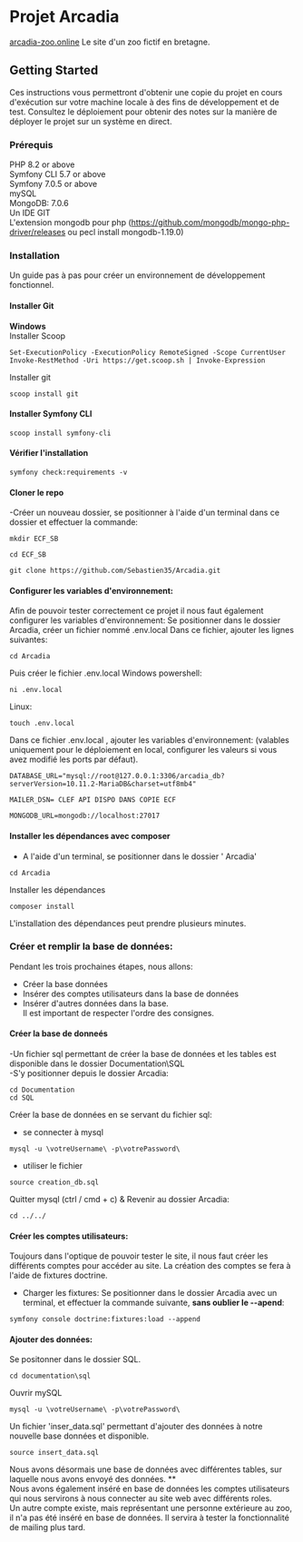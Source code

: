 # Projet Arcadia 
[arcadia-zoo.online](http://arcadia-zoo.online) Le site d'un zoo fictif en bretagne.

## __Getting Started__

Ces instructions vous permettront d'obtenir une copie du projet en cours d'exécution sur votre machine locale à des fins de développement et de test. Consultez le déploiement pour obtenir des notes sur la manière de déployer le projet sur un système en direct.

### __Prérequis__

PHP 8.2 or above </br>
Symfony CLI 5.7 or above </br>
Symfony 7.0.5 or above <br />
mySQL </br>
MongoDB: 7.0.6 </br>
Un IDE 
GIT </br>
L'extension mongodb pour php (https://github.com/mongodb/mongo-php-driver/releases ou pecl install mongodb-1.19.0)


### __Installation__
Un guide pas à pas pour créer un environnement de développement fonctionnel.

#### Installer Git

__Windows__ </br>
Installer Scoop
```
Set-ExecutionPolicy -ExecutionPolicy RemoteSigned -Scope CurrentUser
Invoke-RestMethod -Uri https://get.scoop.sh | Invoke-Expression
```
Installer git
```
scoop install git
````

#### Installer Symfony CLI
```
scoop install symfony-cli
```

#### Vérifier l'installation
```
symfony check:requirements -v
```

#### Cloner le repo </br>
-Créer un nouveau dossier, se positionner à l'aide d'un terminal  dans ce dossier et effectuer la commande:
```
mkdir ECF_SB
```
```
cd ECF_SB
```
```
git clone https://github.com/Sebastien35/Arcadia.git
```

#### Configurer les variables d'environnement:

Afin de pouvoir tester correctement ce projet il nous faut également configurer les variables d'environnement:
Se positionner dans le dossier Arcadia, créer un fichier nommé .env.local
Dans ce fichier, ajouter les lignes suivantes:
```
cd Arcadia
```
Puis créer le fichier .env.local
Windows powershell:
```
ni .env.local
```
Linux: 
```
touch .env.local
```
Dans ce fichier .env.local , ajouter les variables d'environnement: (valables uniquement pour le déploiement en local, configurer les valeurs si vous avez modifié les ports par défaut).

```
DATABASE_URL="mysql://root@127.0.0.1:3306/arcadia_db?serverVersion=10.11.2-MariaDB&charset=utf8mb4" 

MAILER_DSN= CLEF API DISPO DANS COPIE ECF

MONGODB_URL=mongodb://localhost:27017 
```
#### Installer les dépendances avec composer
- A l'aide d'un terminal, se positionner dans le dossier ' Arcadia'
```
cd Arcadia
```
Installer les dépendances
```
composer install
```
L'installation des dépendances peut prendre plusieurs minutes.
### Créer et remplir la base de données:
Pendant les trois prochaines étapes, nous allons: </br>
- Créer la base données </br>
- Insérer des comptes utilisateurs dans la base de données </br>
- Insérer d'autres données dans la base.  </br>
Il est important de respecter l'ordre des consignes.
#### Créer la base de donneés
-Un fichier sql permettant de créer la base de données et les tables est disponible dans le dossier Documentation\SQL </br>
-S'y positionner depuis le dossier Arcadia:
```
cd Documentation
cd SQL
``` 
Créer la base de données en se servant du fichier sql:
- se connecter à mysql
```
mysql -u \votreUsername\ -p\votrePassword\
````
- utiliser le fichier
```
source creation_db.sql
```
Quitter mysql (ctrl / cmd + c) & Revenir au dossier Arcadia:
```
cd ../../
```
#### Créer les comptes utilisateurs: </br>
Toujours dans l'optique de pouvoir tester le site, il nous faut créer les différents comptes pour accéder au site.
La création des comptes se fera à l'aide de fixtures doctrine.
- Charger les fixtures:
  Se positionner dans le dossier Arcadia avec un terminal, et effectuer la commande suivante, **sans oublier le --apend**:
```
symfony console doctrine:fixtures:load --append
```
#### Ajouter des données: </br>
Se positonner dans le dossier SQL.
```
cd documentation\sql
```
Ouvrir mySQL
```
mysql -u \votreUsername\ -p\votrePassword\
```
Un fichier 'inser_data.sql' permettant d'ajouter des données à notre nouvelle base données et disponible.

```
source insert_data.sql
```
Nous avons désormais une base de données avec différentes tables, sur laquelle nous avons envoyé des données. ** </br>
Nous avons également inséré en base de données les comptes utilisateurs qui nous servirons à nous connecter au site web avec différents roles.</br>
Un autre compte existe, mais représentant une personne extérieure au zoo, il n'a pas été inséré en base de données.
Il servira à tester la fonctionnalité de mailing plus tard.





